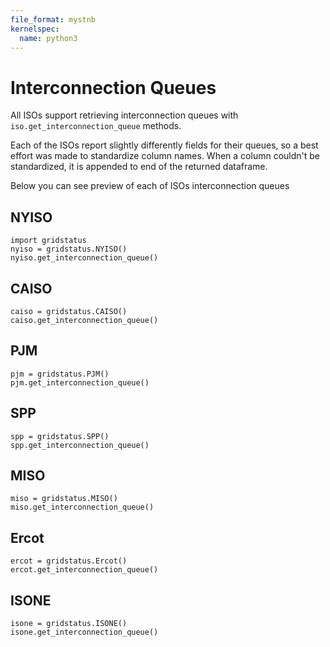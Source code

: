 ```yaml
---
file_format: mystnb
kernelspec:
  name: python3
---
```


# Interconnection Queues

All ISOs support retrieving interconnection queues with `iso.get_interconnection_queue` methods.

Each of the ISOs report slightly differently fields for their queues, so a best effort was made to standardize column names. When a column couldn't be standardized, it is appended to end of the returned dataframe.

Below you can see preview of each of ISOs interconnection queues

## NYISO

```{code-cell}
import gridstatus
nyiso = gridstatus.NYISO()
nyiso.get_interconnection_queue()
```

## CAISO
```{code-cell}
caiso = gridstatus.CAISO()
caiso.get_interconnection_queue()
```


## PJM
```{code-cell}
pjm = gridstatus.PJM()
pjm.get_interconnection_queue()
```

## SPP
```{code-cell}
spp = gridstatus.SPP()
spp.get_interconnection_queue()
```


## MISO
```{code-cell}
miso = gridstatus.MISO()
miso.get_interconnection_queue()
```

## Ercot
```{code-cell}
ercot = gridstatus.Ercot()
ercot.get_interconnection_queue()
```

## ISONE
```{code-cell}
isone = gridstatus.ISONE()
isone.get_interconnection_queue()
```